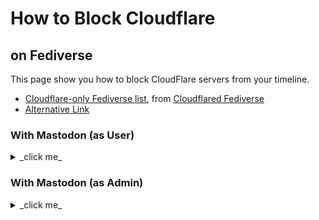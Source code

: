 # How to Block Cloudflare
## on Fediverse

This page show you how to block CloudFlare servers from your timeline.

- [Cloudflare-only Fediverse list](https://karma.crimeflare.eu.org:1984/api/listdata/?name=cf_fediverse_CSV), from [Cloudflared Fediverse](../cloudflared/social/fediverse.md)
- [Alternative Link](../service/altlink.md)


### With Mastodon (as User)

<details><summary> _click me_ </summary>

1. Download `Cloudflare-only Fediverse list` above.
2. Go to your `Preferences` -> `Import and Export` section.
3. Select Import type `Domain blocklist list`, select Data file to your downloaded text file, click `UPLOAD`.
4. Confirm the import if asked.
5. Wait for Mastodon complete the import. This will take a long time.

</details>


### With Mastodon (as Admin)

<details><summary> _click me_ </summary>

1. Download `Cloudflare-only Fediverse list` above. ([API info](../service/karma_api.md#get-data))
2. Save below script and run it.

```
#!/bin/bash

while IFS= read -r domain
do
  tootctl domains block "$domain"
done < cf_fediverse.txt
```

</details>
